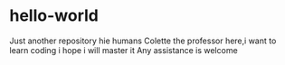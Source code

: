 # hello-world
Just another repository
hie humans
Colette the professor here,i want to learn coding i hope i will master it
Any assistance is welcome
